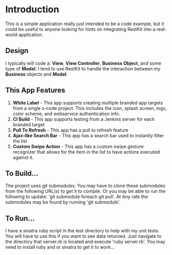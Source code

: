 Introduction
=========================

This is a simple application really just intended to be a code example, but it could be useful to anyone looking for hints on integrating RestKit into a real-world application.

Design
-------------------------
I typically will code a: **View**, **View Controller**, **Business Object**, and some type of **Model**. I tend to use RestKit to handle the interaction between my **Business** objects and **Model**.

This App Features
-------------------------
1. **White Label** - This app supports creating multiple branded app targets from a single x-code project. This includes the icon, splash screen, logo, color scheme, and webservice authentication info.
2. **CI Build** - This app supports testing from a Jenkins server for each branded target
3. **Pull To Refresh** - This app has a pull to refresh feature
4. **Ajax-like Search Bar** - This app has a search bar used to instantly filter the list
5. **Custom Swipe Action** - This app has a custom swipe gesture recognizer that allows for the item in the list to have actions executed against it.

To Build...
-------------------------
The project uses git submodules. You may have to clone these submodules from the following URL(s) to get it to compile.
Or you may be able to run the following to update: 'git submodule foreach git pull'. At Any rate the submodules may be found by running 'git submodule'.

To Run...
-------------------------
I have a sinatra ruby script in the test directory to help with my unit tests. You will have to use this if you want to see data returned. Just navigate to the directory that server.rb is located and execute 'ruby server.rb'.
You may need to install ruby and or sinatra to get it to work...
